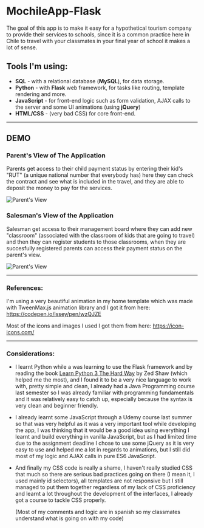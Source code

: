 # MochileApp-Flask

The goal of this app is to make it easy for a hypothetical tourism company to provide their services to schools, since it is a
common practice here in Chile to travel with your classmates in your final year of school it makes a lot of sense.

## Tools I'm using:
* **SQL** - with a relational database (**MySQL**), for data storage.
* **Python** - with **Flask** web framework, for tasks like routing, template rendering and more.
* **JavaScript** - for front-end logic such as form validation, AJAX calls to the server and some UI animations (using **jQuery**)
* **HTML/CSS** - (very bad CSS) for core front-end. 

---
## DEMO

### Parent's View of The Application
Parents get access to their child payment status by entering their kid's "RUT" (a unique national number that everybody has)
here they can check the contract and see what is included in the travel, and they are able to deposit the money to pay for the services.

![Parent's View](https://i.imgur.com/F7qxKLM.gif "Parent's View")

### Salesman's View of the Application
Salesman get access to their management board where they can add new "classroom" (associated with the classroom of kids that are going to travel) and then they can register students to those classrooms, when they are succesfully registered parents can access their payment status on the parent's view.

![Parent's View](https://i.imgur.com/nASyAAJ.gif "Parent's View")

---

### References:
I'm using a very beautiful animation in my home template which was made with TweenMax.js animation library and I got it from here:
https://codepen.io/issey/pen/wzQJZE

Most of the icons and images I used I got them from here:
https://icon-icons.com/

---

### Considerations:
*  I learnt Python while a was learning to use the Flask framework and by reading the book [Learn Python 3 The Hard Way](https://www.amazon.com/Learn-Python-Hard-Way-Introduction/dp/0134692888) by Zed Shaw (which helped me the most), and I found it to be a very nice language to work with, pretty simple and clean, I already had a Java Programming course last semester so I was already familiar with programming fundamentals and it was relatively easy to catch up, especially because the syntax is very clean and beginner friendly.

*  I already learnt some JavaScript through a Udemy course last summer so that was very helpful as it was a very important tool while developing the app, I was thinking that it would be a good idea using everything I learnt and build everything in vanilla JavaScript, but as I had limited time due to the assignment deadline I chose to use some jQuery as it is very easy to use and helped me a lot in regards to animations, but I still did most of my logic and AJAX calls in pure ES6 JavaScript.

*  And finally my CSS code is really a shame, I haven't really studied CSS that much so there are serious bad practices going on there (I mean it, I used mainly id selectors), all templates are not responsive but I still managed to put them 
together regardless of my lack of CSS proficiency and learnt a lot throughout the development of the interfaces, I already got  a course to tackle CSS properly.

    (Most of my comments and logic are in spanish so my classmates understand what is going on with my code)
